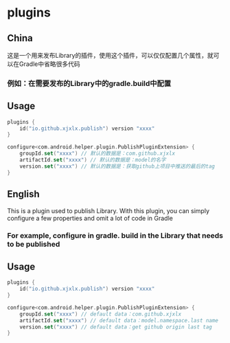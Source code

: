 # plugins

## China

这是一个用来发布Library的插件，使用这个插件，可以仅仅配置几个属性，就可以在Gradle中省略很多代码

### 例如：在需要发布的Library中的gradle.build中配置

Usage
--------

```kotlin
plugins {
    id("io.github.xjxlx.publish") version "xxxx"
}

configure<com.android.helper.plugin.PublishPluginExtension> {
    groupId.set("xxxx") // 默认的数据是：com.github.xjxlx
    artifactId.set("xxxx") // 默认的数据是：model的名字
    version.set("xxxx") // 默认的数据是：获取github上项目中推送的最后的tag
}
```




## English

This is a plugin used to publish Library. With this plugin, you can simply configure a few properties and omit a lot of code in Gradle

### For example, configure in gradle. build in the Library that needs to be published


Usage
--------

```kotlin
plugins {
    id("io.github.xjxlx.publish") version "xxxx"
}

configure<com.android.helper.plugin.PublishPluginExtension> {
    groupId.set("xxxx") // default data：com.github.xjxlx
    artifactId.set("xxxx") // default data：model.namespace.last name
    version.set("xxxx") // default data：get github origin last tag  
}
```
